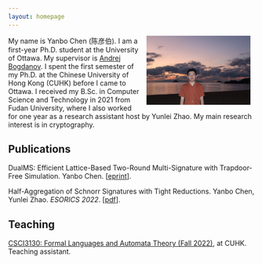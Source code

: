 ```yaml
---
layout: homepage
---
```


<!-- ## About Me -->

<img align="right" width="42%" hspace="10" src="./imgs/my_photo.jpg">

My name is Yanbo Chen (陈彦伯). I am a first-year Ph.D. student at the University of Ottawa. My supervisor is [Andrej Bogdanov](https://andrejb.net/). I spent the first semester of my Ph.D. at the Chinese University of Hong Kong (CUHK) before I came to Ottawa. I received my B.Sc. in Computer Science and Technology in 2021 from Fudan University, where I also worked for one year as a research assistant host by Yunlei Zhao. My main research interest is in cryptography.

## Publications

<!-- [The full list of my publications](./full_list.html). -->

DualMS: Efficient Lattice-Based Two-Round Multi-Signature with Trapdoor-Free Simulation. Yanbo Chen. [[eprint](https://eprint.iacr.org/2023/263)].

Half-Aggregation of Schnorr Signatures with Tight Reductions. Yanbo Chen, Yunlei Zhao. *ESORICS 2022*. [[pdf](http://yanbo-chen.github.io/files/2022_agg.pdf)].

## Teaching

[CSCI3130: Formal Languages and Automata Theory (Fall 2022)](https://www.cse.cuhk.edu.hk/~siuon/csci3130-f22/), at CUHK. Teaching assistant.
